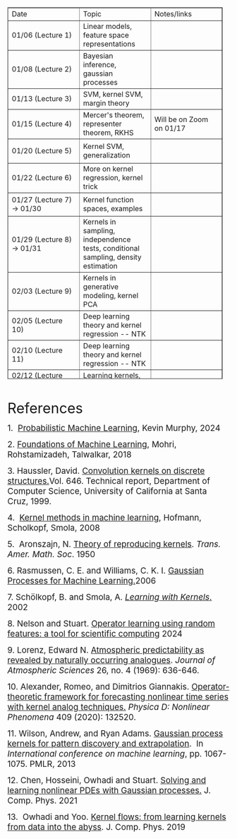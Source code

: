 <table style="border-collapse: collapse; width: 96.875%; height: 842px;" border="1">
    <tbody>
        <tr style="height: 29px;">
            <td style="width: 33.2845%; height: 29px;">Date</td>
            <td style="width: 33.2845%; height: 29px;">Topic</td>
            <td style="width: 33.2845%; height: 29px;">Notes/links</td>
        </tr>
        <tr style="height: 29px;">
            <td style="width: 33.2845%; height: 29px;">01/06 (Lecture 1)</td>
            <td style="width: 33.2845%; height: 29px;">Linear models, feature space representations</td>
            <td style="width: 33.2845%; height: 29px;"></td>
        </tr>
        <tr style="height: 53px;">
            <td style="width: 33.2845%; height: 53px;">01/08 (Lecture 2)</td>
            <td style="width: 33.2845%; height: 53px;">Bayesian inference, gaussian processes</td>
            <td style="width: 33.2845%; height: 53px;"></td>
        </tr>
        <tr style="height: 29px;">
            <td style="width: 33.2845%; height: 29px;">01/13 (Lecture 3)</td>
            <td style="width: 33.2845%; height: 29px;">SVM, kernel SVM, margin theory</td>
            <td style="width: 33.2845%; height: 29px;"></td>
        </tr>
        <tr style="height: 29px;">
            <td style="width: 33.2845%; height: 29px;">01/15 (Lecture 4)</td>
            <td style="width: 33.2845%; height: 29px;">Mercer's theorem, representer theorem, RKHS</td>
            <td style="width: 33.2845%; height: 29px;">Will be on Zoom on 01/17</td>
        </tr>
        <tr style="height: 55px;">
            <td style="width: 33.2845%; height: 55px;">01/20 (Lecture 5)</td>
            <td style="width: 33.2845%; height: 55px;">Kernel SVM, generalization</td>
            <td style="width: 33.2845%; height: 55px;"></td>
        </tr>
        <tr style="height: 53px;">
            <td style="width: 33.2845%; height: 53px;">01/22 (Lecture 6)</td>
            <td style="width: 33.2845%; height: 53px;">More on kernel regression, kernel trick</td>
            <td style="width: 33.2845%; height: 53px;"></td>
        </tr>
        <tr style="height: 53px;">
            <td style="width: 33.2845%; height: 53px;">01/27 (Lecture 7) -&gt; 01/30</td>
            <td style="width: 33.2845%; height: 53px;">Kernel function spaces, examples</td>
            <td style="width: 33.2845%; height: 53px;"></td>
        </tr>
        <tr style="height: 101px;">
            <td style="width: 33.2845%; height: 101px;">01/29 (Lecture 8) -&gt; 01/31</td>
            <td style="width: 33.2845%; height: 101px;">Kernels in sampling, independence tests, conditional sampling, density estimation</td>
            <td style="width: 33.2845%; height: 101px;"></td>
        </tr>
        <tr style="height: 53px;">
            <td style="width: 33.2845%; height: 53px;">02/03 (Lecture 9)</td>
            <td style="width: 33.2845%; height: 53px;">Kernels in generative modeling, kernel PCA</td>
            <td style="width: 33.2845%; height: 53px;"></td>
        </tr>
        <tr style="height: 29px;">
            <td style="width: 33.2845%; height: 29px;">02/05 (Lecture 10)</td>
            <td style="width: 33.2845%; height: 29px;">Deep learning theory and kernel regression -- NTK</td>
            <td style="width: 33.2845%; height: 29px;"></td>
        </tr>
        <tr style="height: 53px;">
            <td style="width: 33.2845%; height: 53px;">02/10 (Lecture 11)</td>
            <td style="width: 33.2845%; height: 53px;">Deep learning theory and kernel regression -- NTK</td>
            <td style="width: 33.2845%; height: 53px;"></td>
        </tr>
        <tr style="height: 29px;">
            <td style="width: 33.2845%; height: 29px;">02/12 (Lecture 12)</td>
            <td style="width: 33.2845%; height: 29px;">Learning kernels, kernel design</td>
            <td style="width: 33.2845%; height: 29px;"></td>
        </tr>
        <tr style="height: 53px;">
            <td style="width: 33.2845%; height: 53px;">02/17 (Lecture 13)</td>
            <td style="width: 33.2845%; height: 53px;">Kernels in PDEs, kernels in dynamical systems</td>
            <td style="width: 33.2845%; height: 53px;"></td>
        </tr>
        <tr style="height: 29px;">
            <td style="width: 33.2845%; height: 29px;">02/19 (Lecture 14)</td>
            <td style="width: 33.2845%; height: 29px;">Student paper - I</td>
            <td style="width: 33.2845%; height: 29px;"></td>
        </tr>
        <tr style="height: 29px;">
            <td style="width: 33.2845%; height: 29px;">02/24 (Lecture 15)</td>
            <td style="width: 33.2845%; height: 29px;">Student paper - II</td>
            <td style="width: 33.2845%; height: 29px;"></td>
        </tr>
        <tr style="height: 29px;">
            <td style="width: 33.2845%; height: 29px;">02/26 (Lecture 16)</td>
            <td style="width: 33.2845%; height: 29px;">Student paper - III</td>
            <td style="width: 33.2845%; height: 29px;"></td>
        </tr>
        <tr style="height: 29px;">
            <td style="width: 33.2845%; height: 29px;">03/03</td>
            <td style="width: 33.2845%; height: 29px;">Student presentations - I</td>
            <td style="width: 33.2845%; height: 29px;"></td>
        </tr>
        <tr style="height: 29px;">
            <td style="width: 33.2845%; height: 29px;">03/05 -&gt; 02/28</td>
            <td style="width: 33.2845%; height: 29px;">Student presentations - II</td>
            <td style="width: 33.2845%; height: 29px;"></td>
        </tr>
        <tr style="height: 29px;">
            <td style="width: 33.2845%; height: 29px;">03/10</td>
            <td style="width: 33.2845%; height: 29px;">Students presentations - III</td>
            <td style="width: 33.2845%; height: 29px;"></td>
        </tr>
        <tr style="height: 5px;">
            <td style="width: 33.2845%; height: 5px;"></td>
            <td style="width: 33.2845%; height: 5px;"></td>
            <td style="width: 33.2845%; height: 5px;"></td>
        </tr>
        <tr style="height: 10px;">
            <td style="width: 33.2845%; height: 10px;"></td>
            <td style="width: 33.2845%; height: 10px;"></td>
            <td style="width: 33.2845%; height: 10px;"></td>
        </tr>
        <tr style="height: 5px;">
            <td style="width: 33.2845%; height: 5px;"></td>
            <td style="width: 33.2845%; height: 5px;"></td>
            <td style="width: 33.2845%; height: 5px;"></td>
        </tr>
    </tbody>
</table>
<p>&nbsp;</p>
<p><span style="font-size: 24pt;">References</span></p>
<p><span style="font-size: 14pt;">1.&nbsp; <a class="inline_disabled" href="https://probml.github.io/pml-book/book2.html" target="_blank" rel="noopener">Probabilistic Machine Learning,</a> Kevin Murphy, 2024</span></p>
<p><span style="font-size: 14pt;">2. <a class="inline_disabled" href="https://cs.nyu.edu/~mohri/mlbook/" target="_blank" rel="noopener">Foundations of Machine Learning</a>, Mohri, Rohstamizadeh, Talwalkar, 2018</span></p>
<p><span style="font-size: 14pt;">3. Haussler, David. <a class="inline_disabled" title="Link" href="https://citeseerx.ist.psu.edu/document?repid=rep1&amp;type=pdf&amp;doi=5ee0d8aeb2cb01ef4d8a858d234e72a7400c03ac" target="_blank" rel="noopener">Convolution kernels on discrete structures.</a>Vol. 646. Technical report, Department of Computer Science, University of California at Santa Cruz, 1999.</span></p>
<p><span style="font-size: 14pt;">4.&nbsp; <a class="inline_disabled" href="https://projecteuclid.org/journals/annals-of-statistics/volume-36/issue-3/Kernel-methods-in-machine-learning/10.1214/009053607000000677.full" target="_blank" rel="noopener">Kernel methods in machine learning</a>, Hofmann, Scholkopf, Smola, 2008</span></p>
<p><span style="font-size: 14pt;">5. &nbsp;Aronszajn, N. <a class="inline_disabled" href="https://doi.org/10.2307/1990404" target="_blank" rel="noopener">Theory of reproducing kernels</a>. <i>Trans. Amer. Math. Soc</i>. 1950</span></p>
<p><span style="font-size: 14pt;">6. Rasmussen, C. E. and Williams, C. K. I. <a class="inline_disabled" title="Link" href="https://research-ebsco-com.proxy.uchicago.edu/c/ijaglh/search/details/qmxeq2d4r5?db=e000xna" target="_blank" rel="noopener">Gaussian Processes for Machine Learning.</a>2006 </span></p>
<p><span style="font-size: 14pt;">7. Sch&ouml;lkopf, B. and Smola, A. <a class="inline_disabled" href="https://direct.mit.edu/books/monograph/1821/Learning-with-KernelsSupport-Vector-Machines" target="_blank" rel="noopener"><i>Learning with Kernels</i>.</a> 2002</span></p>
<p><span style="font-size: 14pt;">8. Nelson and Stuart. <a class="inline_disabled" href="https://epubs.siam.org/doi/abs/10.1137/24M1648703" target="_blank" rel="noopener">Operator learning using random features: a tool for scientific computing</a> 2024</span></p>
<p><span style="font-size: 14pt;">9. Lorenz, Edward N. <a class="inline_disabled" href="https://journals.ametsoc.org/downloadpdf/journals/atsc/26/4/1520-0469_1969_26_636_aparbn_2_0_co_2.pdf" target="_blank" rel="noopener">Atmospheric predictability as revealed by naturally occurring analogues</a>. <i>Journal of Atmospheric Sciences</i> 26, no. 4 (1969): 636-646.</span></p>
<p><span style="font-size: 14pt;">10. Alexander, Romeo, and Dimitrios Giannakis. <a class="inline_disabled" href="https://www.sciencedirect.com/science/article/pii/S016727891930377X" target="_blank" rel="noopener">Operator-theoretic framework for forecasting nonlinear time series with kernel analog techniques.</a><i> Physica D: Nonlinear Phenomena</i> 409 (2020): 132520.</span></p>
<p><span style="font-size: 14pt;">11. Wilson, Andrew, and Ryan Adams. <a class="inline_disabled" href="http://proceedings.mlr.press/v28/wilson13.html" target="_blank" rel="noopener">Gaussian process kernels for pattern discovery and extrapolation</a>.&nbsp; In <i>International conference on machine learning</i>, pp. 1067-1075. PMLR, 2013</span></p>
<p><span style="font-size: 14pt;">12. Chen, Hosseini, Owhadi and Stuart. <a class="inline_disabled" href="https://www.sciencedirect.com/science/article/pii/S0021999121005635" target="_blank" rel="noopener">Solving and learning nonlinear PDEs with Gaussian processes.</a> J. Comp. Phys. 2021</span></p>
<p><span style="font-size: 14pt;">13.&nbsp; Owhadi and Yoo. <a class="inline_disabled" href="https://www.sciencedirect.com/science/article/pii/S0021999119302232" target="_blank" rel="noopener">Kernel flows: from learning kernels from data into the abyss</a>. J. Comp. Phys. 2019</span></p>
<p>&nbsp;</p>
<p>&nbsp;</p>
<p>&nbsp;</p>
<p>&nbsp;</p>
<p>&nbsp;</p>
<p>&nbsp;</p>
